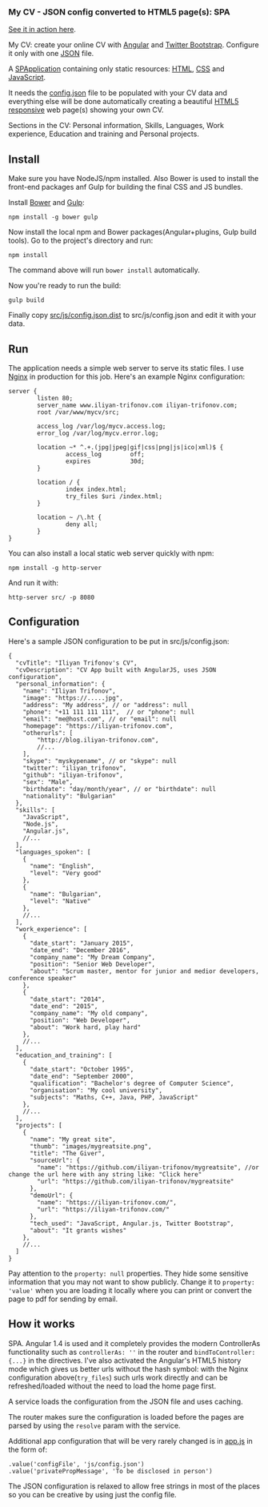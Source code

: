 ### My CV - JSON config converted to HTML5 page(s): SPA

[See it in action here](https://iliyan-trifonov.com "Iliyan Trifonov's CV").

My CV: create your online CV with [Angular](https://angularjs.org/ "Angular.js") 
and [Twitter Bootstrap](http://getbootstrap.com/ "Twitter Bootstrap"). Configure it only with 
one [JSON](http://json.org/ "JSON") file.

A [SPApplication](http://en.wikipedia.org/wiki/Single-page_application "SPA") containing only static resources: 
[HTML](http://en.wikipedia.org/wiki/HTML "HTML"), [CSS](http://en.wikipedia.org/wiki/Cascading_Style_Sheets "CSS") 
and [JavaScript](https://developer.mozilla.org/en-US/docs/Web/JavaScript "JS").

It needs the [config.json](src/js/config.json.dist) file to be populated with your CV data and everything else will be 
done automatically creating a beautiful [HTML5](http://en.wikipedia.org/wiki/HTML5 "HTML5") 
[responsive](http://en.wikipedia.org/wiki/Responsive_web_design "Responsive web design") web page(s) showing your own CV.

Sections in the CV: Personal information, Skills, Languages, Work experience, Education and training 
and Personal projects.

## Install

Make sure you have NodeJS/npm installed. Also Bower is used to install the front-end packages anf Gulp for building the
final CSS and JS bundles.

Install [Bower](http://bower.io/ "Bower") and [Gulp](http://gulpjs.com/):

    npm install -g bower gulp

Now install the local npm and Bower packages(Angular+plugins, Gulp build tools).
Go to the project's directory and run:

    npm install
    
The command above will run `bower install` automatically.
    
Now you're ready to run the build:

    gulp build

Finally copy [src/js/config.json.dist](src/js/config.json.dist "config.json.dist") to src/js/config.json and edit it 
with your data.

## Run

The application needs a simple web server to serve its static files. I use [Nginx](http://nginx.org/en/docs/ "Nginx") 
in production for this job.
Here's an example Nginx configuration:

    server {
            listen 80;
            server_name www.iliyan-trifonov.com iliyan-trifonov.com;
            root /var/www/mycv/src;
    
            access_log /var/log/mycv.access.log;
            error_log /var/log/mycv.error.log;
    
            location ~* ^.+.(jpg|jpeg|gif|css|png|js|ico|xml)$ {
                    access_log        off;
                    expires           30d;
            }
    
            location / {
                    index index.html;
                    try_files $uri /index.html;
            }
    
            location ~ /\.ht {
                    deny all;
            }
    }

You can also install a local static web server quickly with npm:

    npm install -g http-server
    
And run it with:

    http-server src/ -p 8080


## Configuration

Here's a sample JSON configuration to be put in src/js/config.json:

    {
      "cvTitle": "Iliyan Trifonov's CV",
      "cvDescription": "CV App built with AngularJS, uses JSON configuration",
      "personal_information": {
        "name": "Iliyan Trifonov",
        "image": "https://.....jpg",
        "address": "My address", // or "address": null
        "phone": "+11 111 111 111",  // or "phone": null
        "email": "me@host.com", // or "email": null
        "homepage": "https://iliyan-trifonov.com",
        "otherurls": [
            "http://blog.iliyan-trifonov.com",
            //...
        ],
        "skype": "myskypename", // or "skype": null
        "twitter": "iliyan_trifonov",
        "github": "iliyan-trifonov",
        "sex": "Male",
        "birthdate": "day/month/year", // or "birthdate": null
        "nationality": "Bulgarian"
      },
      "skills": [
        "JavaScript",
        "Node.js",
        "Angular.js",
        //...
      ],
      "languages_spoken": [
        {
          "name": "English",
          "level": "Very good"
        },
        {
          "name": "Bulgarian",
          "level": "Native"
        },
        //...
      ],
      "work_experience": [
        {
          "date_start": "January 2015",
          "date_end": "December 2016",
          "company_name": "My Dream Company",
          "position": "Senior Web Developer",
          "about": "Scrum master, mentor for junior and medior developers, conference speaker"
        },
        {
          "date_start": "2014",
          "date_end": "2015",
          "company_name": "My old company",
          "position": "Web Developer",
          "about": "Work hard, play hard"
        },
        //...
      ],
      "education_and_training": [
        {
          "date_start": "October 1995",
          "date_end": "September 2000",
          "qualification": "Bachelor's degree of Computer Science",
          "organisation": "My cool university",
          "subjects": "Maths, C++, Java, PHP, JavaScript"
        },
        //...
      ],
      "projects": [
        {
          "name": "My great site",
          "thumb": "images/mygreatsite.png",
          "title": "The Giver",
          "sourceUrl": {
            "name": "https://github.com/iliyan-trifonov/mygreatsite", //or change the url here with any string like: "Click here"
            "url": "https://github.com/iliyan-trifonov/mygreatsite"
          },
          "demoUrl": {
            "name": "https://iliyan-trifonov.com/",
            "url": "https://iliyan-trifonov.com/"
          },
          "tech_used": "JavaScript, Angular.js, Twitter Bootstrap",
          "about": "It grants wishes"
        },
        //...
      ]
    }
    
Pay attention to the `property: null` properties. They hide some sensitive information that you may not want to
show publicly. Change it to `property: 'value'` when you are loading it locally where you can print or convert the page 
to pdf for sending by email.

## How it works

SPA. Angular 1.4 is used and it completely provides the modern ControllerAs functionality such as `controllerAs: ''` 
in the router and `bindToController: {...}` in the directives. I've also activated the Angular's HTML5 history mode 
which gives us better urls without the hash symbol: with the Nginx configuration above(`try_files`) such urls work 
directly and can be refreshed/loaded without the need to load the home page first.

A service loads the configuration from the JSON file and uses caching.

The router makes sure the configuration is loaded before the pages are parsed by using the `resolve` param with the 
service.

Additional app configuration that will be very rarely changed is in [app.js](src/js/app.js "app.js") in the form of:

    .value('configFile', 'js/config.json')
    .value('privatePropMessage', 'To be disclosed in person')

The JSON configuration is relaxed to allow free strings in most of the places so you can be creative by using just the 
config file.
